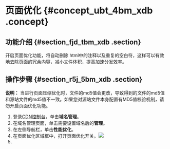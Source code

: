 # 页面优化 {#concept_ubt_4bm_xdb .concept}

## 功能介绍 {#section_fjd_tbm_xdb .section}

开启页面优化功能，将自动删除 html中的注释以及重复的空白符，这样可以有效地去除页面的冗余内容，减小文件体积，提高加速分发效率。

## 操作步骤 {#section_r5j_5bm_xdb .section}

**说明：** 当进行页面压缩优化时，文件的md5值会更改，导致得到的文件的md5值和源站文件的md5值不一致。如果您对源站文件本身配置有MD5值校验机制，请勿开启页面优化功能。

1.  登录[CDN控制台](https://cdn.console.aliyun.com)，单击**域名管理**。
2.  在域名管理页面，单击需要设置域名后的**管理**。
3.  在左侧导航栏，单击**性能优化**。
4.  在页面优化区域框中，打开页面优化开关。![](http://static-aliyun-doc.oss-cn-hangzhou.aliyuncs.com/assets/img/5160/15522978087303_zh-CN.png)
5.  
